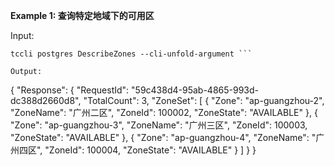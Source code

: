 **Example 1: 查询特定地域下的可用区**



Input: 

```
tccli postgres DescribeZones --cli-unfold-argument ```

Output: 
```
{
    "Response": {
        "RequestId": "59c438d4-95ab-4865-993d-dc388d2660d8",
        "TotalCount": 3,
        "ZoneSet": [
            {
                "Zone": "ap-guangzhou-2",
                "ZoneName": "广州二区",
                "ZoneId": 100002,
                "ZoneState": "AVAILABLE"
            },
            {
                "Zone": "ap-guangzhou-3",
                "ZoneName": "广州三区",
                "ZoneId": 100003,
                "ZoneState": "AVAILABLE"
            },
            {
                "Zone": "ap-guangzhou-4",
                "ZoneName": "广州四区",
                "ZoneId": 100004,
                "ZoneState": "AVAILABLE"
            }
        ]
    }
}
```

